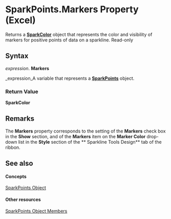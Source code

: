 
# SparkPoints.Markers Property (Excel)

Returns a  **[SparkColor](3de82c5c-eb0a-ab39-64a8-00f4c005c6af.md)** object that represents the color and visibility of markers for positive points of data on a sparkline. Read-only


## Syntax

 _expression_. **Markers**

 _expression_A variable that represents a  **[SparkPoints](382bf292-7824-179f-e254-1b72dfb557b2.md)** object.


### Return Value

 **SparkColor**


## Remarks

The  **Markers** property corresponds to the setting of the **Markers** check box in the **Show** section, and of the **Markers** item on the **Marker Color** drop-down list in the **Style** section of the ** Sparkline Tools Design** tab of the ribbon.


## See also


#### Concepts


 [SparkPoints Object](382bf292-7824-179f-e254-1b72dfb557b2.md)
#### Other resources


 [SparkPoints Object Members](d8b6a812-38ea-f048-5fd1-64466e908136.md)
